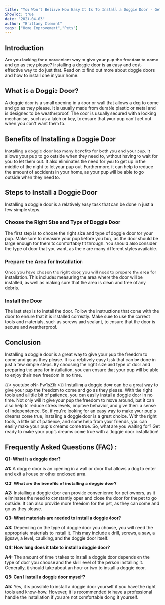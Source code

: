 ```yaml
---
title: "You Won't Believe How Easy It Is To Install a Doggie Door - Get Ready To Make Your Pooch's Dreams Come True!"
ShowToc: true 
date: "2023-04-03"
author: "Brittany Clement" 
tags: ["Home Improvement","Pets"]
---
```

## Introduction

Are you looking for a convenient way to give your pup the freedom to come and go as they please? Installing a doggie door is an easy and cost-effective way to do just that. Read on to find out more about doggie doors and how to install one in your home. 

## What is a Doggie Door?

A doggie door is a small opening in a door or wall that allows a dog to come and go as they please. It is usually made from durable plastic or metal and is designed to be weatherproof. The door is usually secured with a locking mechanism, such as a latch or key, to ensure that your pup can't get out when you don't want them to. 

## Benefits of Installing a Doggie Door

Installing a doggie door has many benefits for both you and your pup. It allows your pup to go outside when they need to, without having to wait for you to let them out. It also eliminates the need for you to get up in the middle of the night to let your pup out. Furthermore, it can help to reduce the amount of accidents in your home, as your pup will be able to go outside when they need to. 

## Steps to Install a Doggie Door

Installing a doggie door is a relatively easy task that can be done in just a few simple steps. 

### Choose the Right Size and Type of Doggie Door

The first step is to choose the right size and type of doggie door for your pup. Make sure to measure your pup before you buy, as the door should be large enough for them to comfortably fit through. You should also consider the type of door that you want, as there are many different styles available. 

### Prepare the Area for Installation

Once you have chosen the right door, you will need to prepare the area for installation. This includes measuring the area where the door will be installed, as well as making sure that the area is clean and free of any debris. 

### Install the Door

The last step is to install the door. Follow the instructions that come with the door to ensure that it is installed correctly. Make sure to use the correct tools and materials, such as screws and sealant, to ensure that the door is secure and weatherproof. 

## Conclusion

Installing a doggie door is a great way to give your pup the freedom to come and go as they please. It is a relatively easy task that can be done in just a few simple steps. By choosing the right size and type of door and preparing the area for installation, you can ensure that your pup will be able to enjoy their new freedom in no time.

{{< youtube oNr-Fw1sZtk >}} 
Installing a doggie door can be a great way to give your pup the freedom to come and go as they please. With the right tools and a little bit of patience, you can easily install a doggie door in no time. Not only will it give your pup the freedom to move around, but it can also help to reduce stress levels, improve behavior, and give them a sense of independence. So, if you're looking for an easy way to make your pup's dreams come true, installing a doggie door is a great choice. With the right tools, a little bit of patience, and some help from your friends, you can easily make your pup's dreams come true. So, what are you waiting for? Get ready to make your pup's dreams come true with a doggie door installation!

## Frequently Asked Questions (FAQ) :
**Q1: What is a doggie door?**

**A1:** A doggie door is an opening in a wall or door that allows a dog to enter and exit a house or other enclosed area.

**Q2: What are the benefits of installing a doggie door?**

**A2:** Installing a doggie door can provide convenience for pet owners, as it eliminates the need to constantly open and close the door for the pet to go outside. It can also provide more freedom for the pet, as they can come and go as they please. 

**Q3: What materials are needed to install a doggie door?**

**A3:** Depending on the type of doggie door you choose, you will need the appropriate materials to install it. This may include a drill, screws, a saw, a jigsaw, a level, caulking, and the doggie door itself. 

**Q4: How long does it take to install a doggie door?**

**A4:** The amount of time it takes to install a doggie door depends on the type of door you choose and the skill level of the person installing it. Generally, it should take about an hour or two to install a doggie door. 

**Q5: Can I install a doggie door myself?**

**A5:** Yes, it is possible to install a doggie door yourself if you have the right tools and know-how. However, it is recommended to have a professional handle the installation if you are not comfortable doing it yourself.





